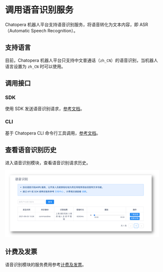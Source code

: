 # 调用语音识别服务

Chatopera 机器人平台支持语音识别服务，将语音转化为文本内容，即 ASR（Automatic Speech Recognition）。

## 支持语言

目前，Chatopera 机器人平台只支持中文普通话（`zh_CN`）的语音识别，当机器人语言设置为 `zh_CN` 时可以使用。

## 调用接口

### SDK

使用 SDK 发送语音识别请求，[参考文档](https://docs.chatopera.com/products/chatbot-platform/references/sdk/chatbot/asr.html)。

### CLI

基于 Chatopera CLI 命令行工具调用，[参考文档](https://docs.chatopera.com/products/chatbot-platform/references/cli.html#语音识别)。

## 查看语音识别历史

进入语音识别模块，查看语音识别请求历史。

![语音识别列表](../../../../images/products/platform/screenshot-20210905-102649.png)

## 计费及发票

语音识别模块的服务费用参考[计费及发票](https://docs.chatopera.com/products/chatbot-platform/contract/billing.html)。